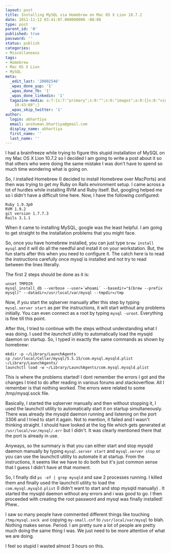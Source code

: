 ```yaml
---
layout: post
title: Installing MySQL via Homebrew on Mac OS X Lion 10.7.2
date: 2011-11-12 03:41:07.000000000 -08:00
type: post
parent_id: '0'
published: true
password: ''
status: publish
categories:
- Miscellaneous
tags:
- Homebrew
- Mac OS X Lion
- MySQL
meta:
  _edit_last: '28002546'
  _wpas_done_yup: '1'
  _wpas_done_fb: '1'
  _wpas_done_linkedin: '1'
  tagazine-media: a:7:{s:7:"primary";s:0:"";s:6:"images";a:0:{}s:6:"videos";a:0:{}s:11:"image_count";s:1:"0";s:6:"author";s:8:"28002546";s:7:"blog_id";s:8:"28453754";s:9:"mod_stamp";s:19:"2011-11-12
    10:43:08";}
  _wpas_skip_twitter: '1'
author:
  login: abhartiya
  email: anshuman.bhartiya@gmail.com
  display_name: abhartiya
  first_name: ''
  last_name: ''
---
```

I had a brainfreeze while trying to figure this stupid installation of MySQL on my Mac OS X Lion 10.7.2 so I decided I am going to write a post about it so that others who were doing the same mistake I was don't have to spend so much time wondering what is going on.

So, I installed Homebrew (I decided to install Homebrew over MacPorts) and then was trying to get my Ruby on Rails environment setup. I came across a lot of hurdles while installing RVM and Ruby itself. But, googling helped me so i didn't have a difficult time here. Now, I have the following configured:

```
Ruby 1.9.3p0
RVM 1.9.2
git version 1.7.7.3
Rails 3.1.1
```

When it came to installing MySQL, google was the least helpful. I am going to get straight to the installation problems that you might face.

So, once you have homebrew installed, you can just type `brew install mysql` and it will do all the needful and install it on your workstation. But, the fun starts after this when you need to configure it. The catch here is to read the instructions carefully once mysql is installed and not try to read between the lines literally.

The first 2 steps should be done as it is:
```
unset TMPDIR
mysql_install_db --verbose --user=`whoami` --basedir="$(brew --prefix mysql)" --datadir=/usr/local/var/mysql --tmpdir=/tmp
```

Now, if you start the sqlserver manually after this step by typing `mysql.server start` as per the instructions, it will start without any problems initially. You can even connect as a root by typing `mysql -uroot`. Everything is fine till this point.

After this, I tried to continue with the steps without understanding what I was doing. I used the *launchctl* utility to automatically load the mysqld daemon on startup. So, I typed in exactly the same commands as shown by homebrew:
```
mkdir -p ~/Library/LaunchAgents
cp /usr/local/Cellar/mysql/5.5.15/com.mysql.mysqld.plist ~/Library/LaunchAgents/
launchctl load -w ~/Library/LaunchAgents/com.mysql.mysqld.plist
```

This is where the problems started! I dont remember the errors I got and the changes I tried to do after reading in various forums and stackoverflow. All I remember is that nothing worked. The errors were related to some /tmp/mysql.sock file.

Basically, I started the sqlserver manually and then without stopping it, I used the launchctl utility to automatically start it on startup simultaneously. There was already the mysqld daemon running and listening on the port 3306 and I tried to start it again. Not to mention, it failed and I wasn't thinking straight. I should have looked at the log file which gets generated at `/usr/local/var/mysql/.err` but I didn't. It was clearly mentioned there that the port is already in use.

Anyways, so the summary is that you can either start and stop mysqld daemon manually by typing `mysql.server start` and `mysql.server stop` or you can use the launchctl utility to automate it at startup. From the instructions, it seems like we have to do both but it's just common sense that I guess I didn't have at that moment.

So, I finally did `ps -ef | grep mysqld` and saw 2 processes running. I killed them and finally used the launchctl utility to load the `com.mysql.mysqld.plist` (I didn't want to start and stop mysqld manually) . It started the mysqld daemon without any errors and i was good to go. I then proceeded with creating the root password and mysql was finally installed! Phew..

I saw so many people have commented different things like touching `/tmp/mysql.sock and` copying `my-small.cnf` to `/usr/local/var/mysql` to blah. Nothing makes sense. Period. I am pretty sure a lot of people are pretty much doing the same thing I was. We just need to be more attentive of what we are doing.

I feel so stupid I wasted almost 3 hours on this.